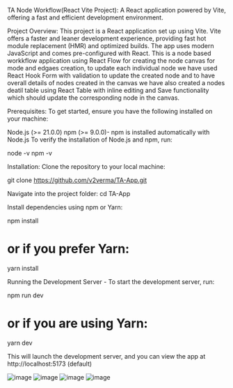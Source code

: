 TA Node Workflow(React Vite Project):
A React application powered by Vite, offering a fast and efficient development environment.


Project Overview:
This project is a React application set up using Vite. Vite offers a faster and leaner development experience, providing fast hot module replacement (HMR) and optimized builds. The app uses modern JavaScript and comes pre-configured with React.
This is a node based workkflow application using React Flow for creating the node canvas for mode and edgaes creation, to update each individual node we have used React Hook Form with validation to update the created node and to have overall details of nodes created in the canvas we have also created a nodes deatil table using React Table with inline editing and Save functionality which should update the corresponding node in the canvas.


Prerequisites:
To get started, ensure you have the following installed on your machine:

Node.js (>= 21.0.0)
npm (>= 9.0.0)- npm is installed automatically with Node.js
To verify the installation of Node.js and npm, run:

node -v
npm -v


Installation:
Clone the repository to your local machine:

git clone https://github.com/v2verma/TA-App.git

Navigate into the project folder:
cd TA-App

Install dependencies using npm or Yarn:

npm install
# or if you prefer Yarn:
yarn install

Running the Development Server -
To start the development server, run:

npm run dev
# or if you are using Yarn:
yarn dev

This will launch the development server, and you can view the app at http://localhost:5173 (default)

![image](https://github.com/user-attachments/assets/3280e884-c542-4a21-9857-7c97b5ffb83d)
![image](https://github.com/user-attachments/assets/15748267-a4f7-4e37-82d1-99b277465e52)
![image](https://github.com/user-attachments/assets/0a0b5c7a-aab8-4f96-a074-626883eadf04)
![image](https://github.com/user-attachments/assets/5bc61ed2-6e6a-4a18-8fb1-0d8ef0a087fc)







